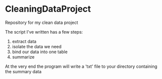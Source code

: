 # CleaningDataProject
Repository for my clean data project


The script I've written has a few steps:
1) extract data
2) isolate the data we need
3) bind our data into one table
4) summarize

At the very end the program will write a 'txt' file to your directory containing the summary data
